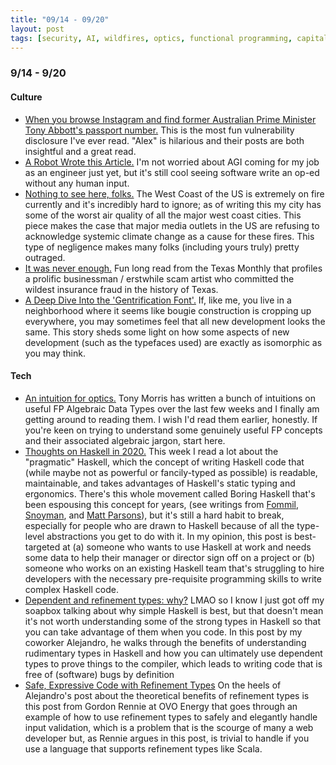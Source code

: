 ```yaml
---
title: "09/14 - 09/20"
layout: post
tags: [security, AI, wildfires, optics, functional programming, capitalism, haskell, types, scala]
---
```


### 9/14 - 9/20

#### Culture

* [When you browse Instagram and find former Australian Prime Minister Tony Abbott's passport number.](https://mango.pdf.zone/finding-former-australian-prime-minister-tony-abbotts-passport-number-on-instagram) This is the most fun vulnerability disclosure I've ever read. "Alex" is hilarious and their posts are both insightful and a great read.
* [A Robot Wrote this Article.](https://cacm.acm.org/news/247248-a-robot-wrote-this-entire-article-are-you-scared-yet-human/fulltext) I'm not worried about AGI coming for my job as an engineer just yet, but it's still cool seeing software write an op-ed without any human input.
* [Nothing to see here, folks.](https://heated.world/p/nothing-to-see-here-folks) The West Coast of the US is extremely on fire currently and it's incredibly hard to ignore; as of writing this my city has some of the worst air quality of all the major west coast cities. This piece makes the case that major media outlets in the US are refusing to acknowledge systemic climate change as a cause for these fires. This type of negligence makes many folks (including yours truly) pretty outraged.
* [It was never enough.](https://www.texasmonthly.com/articles/it-was-never-enough/) Fun long read from the Texas Monthly that profiles a prolific businessman / erstwhile scam artist who committed the wildest insurance fraud in the history of Texas.
* [A Deep Dive Into the 'Gentrification Font'.](https://www.vice.com/en_us/article/ep499w/gentrification-font-meme-neutraface) If, like me, you live in a neighborhood where it seems like bougie construction is cropping up everywhere, you may sometimes feel that all new development looks the same. This story sheds some light on how some aspects of new development (such as the typefaces used) are exactly as isomorphic as you may think.

#### Tech

* [An intuition for optics.](https://about.chatroulette.com/posts/optics/) Tony Morris has written a bunch of intuitions on useful FP Algebraic Data Types over the last few weeks and I finally am getting around to reading them. I wish I'd read them earlier, honestly. If you're keen on trying to understand some genuinely useful FP concepts and their associated algebraic jargon, start here.
* [Thoughts on Haskell in 2020.](https://alpacaaa.net/thoughts-on-haskell-2020/) This week I read a lot about the "pragmatic" Haskell, which the concept of writing Haskell code that (while maybe not as powerful or fancily-typed as possible) is readable, maintainable, and takes advantages of Haskell's static typing and ergonomics. There's this whole movement called Boring Haskell that's been espousing this concept for years, (see writings from [Fommil](https://medium.com/@fommil/simple-haskell-is-best-haskell-6a1ea59c73b), [Snoyman](https://www.snoyman.com/blog/2019/11/boring-haskell-manifesto), and [Matt Parsons](https://www.parsonsmatt.org/2019/12/26/write_junior_code.html)), but it's still a hard habit to break, especially for people who are drawn to Haskell because of all the type-level abstractions you get to do with it. In my opinion, this post is best-targeted at (a) someone who wants to use Haskell at work and needs some data to help their manager or director sign off on a project or (b) someone who works on an existing Haskell team that's struggling to hire developers with the necessary pre-requisite programming skills to write complex Haskell code.
* [Dependent and refinement types: why?](https://www.47deg.com/blog/why-types/) LMAO so I know I just got off my soapbox talking about why simple Haskell is best, but that doesn't mean it's not worth understanding some of the strong types in Haskell so that you can take advantage of them when you code. In this post by my coworker Alejandro, he walks through the benefits of understanding rudimentary types in Haskell and how you can ultimately use dependent types to prove things to the compiler, which leads to writing code that is free of (software) bugs by definition
* [Safe, Expressive Code with Refinement Types](https://tech.ovoenergy.com/safe-expressive-code-with-refinement-types/) On the heels of Alejandro's post about the theoretical benefits of refinement types is this post from Gordon Rennie at OVO Energy that goes through an example of how to use refinement types to safely and elegantly handle input validation, which is a problem that is the scourge of many a web developer but, as Rennie argues in this post, is trivial to handle if you use a language that supports refinement types like Scala.

